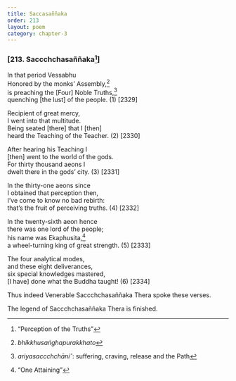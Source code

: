 ```yaml
---
title: Saccasaññaka
order: 213
layout: poem
category: chapter-3
---
```


### \[213. Sa<span class="diacritics" data-state="on">cc</span><span class="no-diacritics" data-state="off">chch</span>asaññaka[^1]\]

In that period Vessabhu  
Honored by the monks’ Assembly,[^2]  
is preaching the \[Four\] Noble Truths,[^3]  
quenching \[the lust\] of the people. (1) \[2329\]

Recipient of great mercy,  
I went into that multitude.  
Being seated \[there\] that I \[then\]  
heard the Teaching of the Teacher. (2) \[2330\]

After hearing his Teaching I  
\[then\] went to the world of the gods.  
For thirty thousand aeons I  
dwelt there in the gods’ city. (3) \[2331\]

In the thirty-one aeons since  
I obtained that perception then,  
I’ve come to know no bad rebirth:  
that’s the fruit of perceiving truths. (4) \[2332\]

In the twenty-sixth aeon hence  
there was one lord of the people;  
his name was Ekaphusita,[^4]  
a wheel-turning king of great strength. (5) \[2333\]

The four analytical modes,  
and these eight deliverances,  
six special knowledges mastered,  
\[I have\] done what the Buddha taught! (6) \[2334\]

Thus indeed Venerable Sa<span class="diacritics" data-state="on">cc</span><span class="no-diacritics" data-state="off">chch</span>asaññaka Thera spoke these verses.

The legend of Sa<span class="diacritics" data-state="on">cc</span><span class="no-diacritics" data-state="off">chch</span>asaññaka Thera is finished.

[^1]: “Perception of the Truths”

[^2]: *bhikkhusaṅghapurakkhato*

[^3]: *ariyasa<span class="diacritics" data-state="on">cc</span><span class="no-diacritics" data-state="off">chch</span>āniˆ*: suffering, craving, release and the Path

[^4]: “One Attaining”
